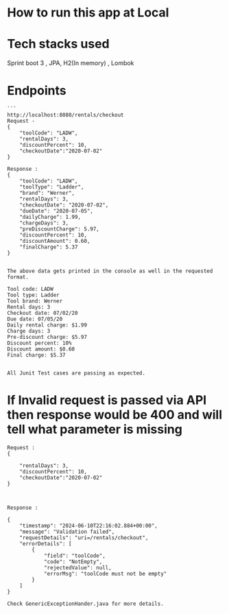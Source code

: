 # How to run this app at Local


# Tech stacks used 
Sprint boot 3 , JPA, H2(In memory) , Lombok 

# Endpoints
````
```
http://localhost:8080/rentals/checkout 
Request - 
{
    "toolCode": "LADW",
    "rentalDays": 3,
    "discountPercent": 10,
    "checkoutDate":"2020-07-02"
}

Response : 
{
    "toolCode": "LADW",
    "toolType": "Ladder",
    "brand": "Werner",
    "rentalDays": 3,
    "checkoutDate": "2020-07-02",
    "dueDate": "2020-07-05",
    "dailyCharge": 1.99,
    "chargeDays": 3,
    "preDiscountCharge": 5.97,
    "discountPercent": 10,
    "discountAmount": 0.60,
    "finalCharge": 5.37
} 

````
```

The above data gets printed in the console as well in the requested format. 

````
```
Tool code: LADW
Tool type: Ladder
Tool brand: Werner
Rental days: 3
Checkout date: 07/02/20
Due date: 07/05/20
Daily rental charge: $1.99
Charge days: 3
Pre-discount charge: $5.97
Discount percent: 10%
Discount amount: $0.60
Final charge: $5.37


All Junit Test cases are passing as expected.

````
# If Invalid request is passed via API then response would be 400 and will tell what parameter is missing 
```
Request : 
{
    
    "rentalDays": 3,
    "discountPercent": 10,
    "checkoutDate":"2020-07-02"
}
 
````
```

Response :

````
```
{
    "timestamp": "2024-06-10T22:16:02.884+00:00",
    "message": "Validation failed",
    "requestDetails": "uri=/rentals/checkout",
    "errorDetails": [
        {
            "field": "toolCode",
            "code": "NotEmpty",
            "rejectedValue": null,
            "errorMsg": "toolCode must not be empty"
        }
    ]
}

Check GenericExceptionHander.java for more details. 

````
```
